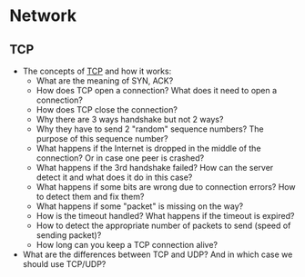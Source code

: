# Network
## TCP
- The concepts of [TCP](https://en.wikipedia.org/wiki/Transmission_Control_Protocol) and how it works:
    - What are the meaning of SYN, ACK?
    - How does TCP open a connection? What does it need to open a connection?
    - How does TCP close the connection?
    - Why there are 3 ways handshake but not 2 ways? 
    - Why they have to send 2 "random" sequence numbers? The purpose of this sequence number?
    - What happens if the Internet is dropped in the middle of the connection? Or in case one peer is crashed?
    - What happens if the 3rd handshake failed? How can the server detect it and what does it do in this case?
    - What happens if some bits are wrong due to connection errors? How to detect them and fix them?
    - What happens if some "packet" is missing on the way?
    - How is the timeout handled? What happens if the timeout is expired?
    - How to detect the appropriate number of packets to send (speed of sending packet)?
    - How long can you keep a TCP connection alive?
- What are the differences between TCP and UDP? And in which case we should use TCP/UDP?
